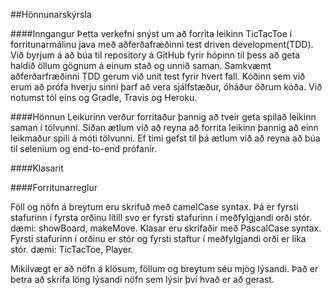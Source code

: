 ﻿##Hönnunarskýrsla

####Inngangur
Þetta verkefni snýst um að forrita leikinn TicTacToe í forritunarmálinu java með aðferðafræðinni test driven development(TDD).
Við byrjum á að búa til repository á GitHub fyrir hópinn til þess að geta haldið öllum gögnum á einum stað og unnið saman.
Samkvæmt aðferðarfræðinni TDD gerum við unit test fyrir hvert fall. Kóðinn sem við erum að prófa hverju sinni þarf að vera sjálfstæður, óháður öðrum kóða. Við notumst tól eins og Gradle, Travis og Heroku.

####Hönnun
Leikurinn verður forritaður þannig að tveir geta spilað leikinn saman í tölvunni. Síðan ætlum við að reyna að forrita leikinn þannig að einn leikmaður spili á móti tölvunni. Ef tími gefst til þá ætlum við að reyna að búa til selenium og end-to-end prófanir.


####Klasarit


####Forritunarreglur

Föll og nöfn á breytum eru skrifuð með camelCase syntax.
Þá er fyrsti stafurinn í fyrsta orðinu lítill svo er fyrsti stafurinn í meðfylgjandi orði stór.
	dæmi: showBoard, makeMove.
Klasar eru skrifaðir með PascalCase syntax.
Fyrsti stafurinn í orðinu er stór og fyrsti staftur í meðfylgjandi orði er líka stór.
 	dæmi: TicTacToe, Player.

 Mikilvægt er að nöfn á klösum, föllum og breytum séu mjög lýsandi. Það er betra að skrifa löng lýsandi nöfn sem lýsir því hvað er að gerast.



